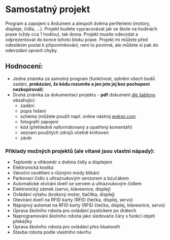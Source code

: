 # Samostatný projekt
Program a zapojení s Arduinem a alespoň dvěma periferiemi (motory, displeje, čidla, ...).
Projekt budete vypracovávat jak ve škole na hodinách praxe (vždy cca 1 hodinu), tak doma. Projekt musíte odevzdat a odprezentovat do konce tohoto bloku praxe. 
Projekt mi můžete před odesláním poslat k připomínkování, není to povinné, ale můžete si pak do odevzdání opravit chyby.

## Hodnocení:
- Jedna známka za samotný program (funkčnost, splnění všech bodů zadání, **prokázání, že kódu rozumíte a jen jste jej bez pochopení nezkopírovali**)
- Druhá známka za dokumentaci projektu - **pdf** dokument [dle šablony](/prezentace/Praxe_projekt_vzor.pdf) obsahující:
    - zadání
    - popis řešení
    - schéma (můžete použít např. online nástroj [wokwi.com](https://wokwi.com/projects/new/arduino-uno)
    - fotografii zapojení
    - kód (přehledně naformátovaný a opatřený komentáři)
    - seznam použitých zdrojů včetně knihoven
    - závěr


### Příklady možných projektů (ale vítané jsou vlastní nápady):
- Teploměr a vlhkoměr s dvěma čidly a displejem
- Elektronická kostka
- Vánoční osvětlení s různými módy blikání
- Parkovací čidlo s ultrazvukovým senzorem a bzučákem
- Automatické otvírání dveří se servem a ultrazvukovým čidlem
- Elektronický zámek (servo, klávesnice, displej)
- Ovládání výtahu (krokový motor, tlačítka, displej)
- Otevírání dveří na RFID karty (RFID čtečka, displej, servo)
- Nápojový automat na RFID karty (RFID čtečka, displej, klávesnice, servo)
- Úprava školního robota pro ovládání joystickem po drátech
- Naprogramování školního robota jako sledovače čáry s funkcí objetí překážky
- Úprava školního robota pro ovládání přes bluetooth
- Stavba robota podle vlastního návrhu
